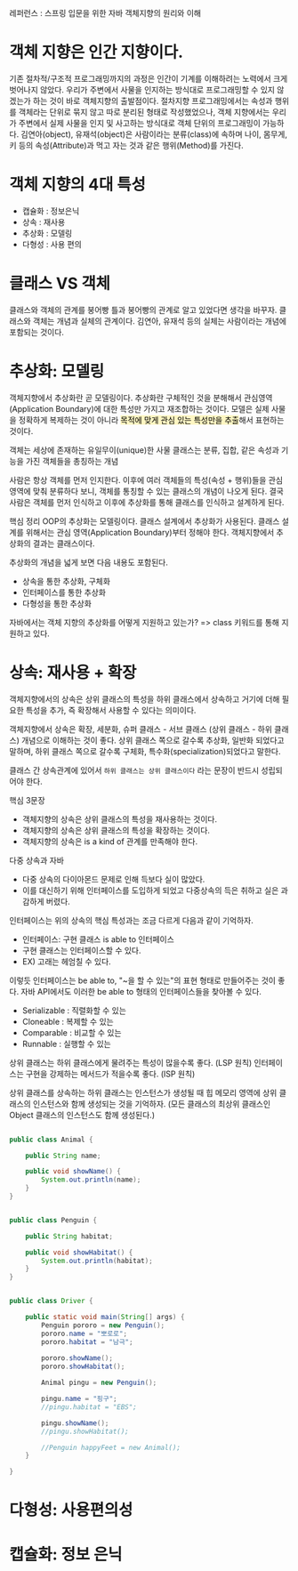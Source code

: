 레퍼런스 : 스프링 입문을 위한 자바 객체지향의 원리와 이해


# 객체 지향은 인간 지향이다.

기존 절차적/구조적 프로그래밍까지의 과정은 인간이 기계를 이해하려는 노력에서 크게 벗어나지 않았다.
우리가 주변에서 사물을 인지하는 방식대로 프로그래밍할 수 있지 않겠는가 하는 것이 바로 객체지향의 출발점이다.
절차지향 프로그래밍에서는 속성과 행위를 객체라는 단위로 묶지 않고 따로 분리된 형태로 작성했었으나, 객체 지향에서는 우리가 주변에서 실제 사물을 인지 및 사고하는 방식대로 객체 단위의 프로그래밍이 가능하다.
김연아(object), 유재석(object)은 사람이라는 분류(class)에 속하며 나이, 몸무게, 키 등의 속성(Attribute)과 먹고 자는 것과 같은 행위(Method)를 가진다.


# 객체 지향의 4대 특성

- 캡슐화 : 정보은닉
- 상속 : 재사용
- 추상화 : 모델링
- 다형성 : 사용 편의


# 클래스 VS 객체

클래스와 객체의 관계를 붕어빵 틀과 붕어빵의 관계로 알고 있었다면 생각을 바꾸자.
클래스와 객체는 개념과 실체의 관계이다.
김연아, 유재석 등의 실체는 사람이라는 개념에 포함되는 것이다.

# 추상화: 모델링

객체지향에서 추상화란 곧 모델링이다.
추상화란 구체적인 것을 분해해서 관심영역(Application Boundary)에 대한 특성만 가지고 재조합하는 것이다.
모델은 실제 사물을 정확하게 복제하는 것이 아니라 <mark style="background: #FFF3A3A6;">목적에 맞게 관심 있는 특성만을 추출</mark>해서 표현하는 것이다.

객체는 세상에 존재하는 유일무이(unique)한 사물
클래스는 분류, 집합, 같은 속성과 기능을 가진 객체들을 총칭하는 개념

사람은 항상 객체를 먼저 인지한다.
이후에 여러 객체들의 특성(속성 + 행위)들을 관심영역에 맞춰 분류하다 보니, 객체를 통칭할 수 있는 클래스의 개념이 나오게 된다.
결국 사람은 객체를 먼저 인식하고 이후에 추상화를 통해 클래스를 인식하고 설계하게 된다.

핵심 정리
OOP의 추상화는 모델링이다.
클래스 설계에서 추상화가 사용된다.
클래스 설계를 위해서는 관심 영역(Application Boundary)부터 정해야 한다.
객체지향에서 추상화의 결과는 클래스이다.

추상화의 개념을 넓게 보면 다음 내용도 포함된다.
- 상속을 통한 추상화, 구체화
- 인터페이스를 통한 추상화
- 다형성을 통한 추상화

자바에서는 객체 지향의 추상화를 어떻게 지원하고 있는가? 
=> class 키워드를 통해 지원하고 있다.



# 상속: 재사용 + 확장

객체지향에서의 상속은 상위 클래스의 특성을 하위 클래스에서 상속하고 거기에 더해 필요한 특성을 추가, 즉 확장해서 사용할 수 있다는 의미이다. 

객체지향에서 상속은 확장, 세분화, 슈퍼 클래스 - 서브 클래스 (상위 클래스 - 하위 클래스) 개념으로 이해하는 것이 좋다. 상위 클래스 쪽으로 갈수록 추상화, 일반화 되었다고 말하며, 하위 클래스 쪽으로 갈수록 구체화, 특수화(specialization)되었다고 말한다. 

클래스 간 상속관계에 있어서 `하위 클래스는 상위 클래스이다` 라는 문장이 반드시 성립되어야 한다.

핵심 3문장
- 객체지향의 상속은 상위 클래스의 특성을 재사용하는 것이다.
- 객체지향의 상속은 상위 클래스의 특성을 확장하는 것이다.
- 객체지향의 상속은 is a kind of 관계를 만족해야 한다.


다중 상속과 자바
- 다중 상속의 다이아몬드 문제로 인해 득보다 실이 많았다.
- 이를 대신하기 위해 인터페이스를 도입하게 되었고 다중상속의 득은 취하고 실은 과감하게 버렸다.

인터페이스는 위의 상속의 핵심 특성과는 조금 다르게 다음과 같이 기억하자.
- 인터페이스: 구현 클래스 is able to 인터페이스
- 구현 클래스는 인터페이스할 수 있다.
- EX) 고래는 헤엄칠 수 있다.

이렇듯 인터페이스는 be able to, "~을 할 수 있는"의 표현 형태로 만들어주는 것이 좋다. 
자바 API에서도 이러한 be able to 형태의 인터페이스들을 찾아볼 수 있다.

- Serializable : 직렬화할 수 있는
- Cloneable : 복제할 수 있는
- Comparable : 비교할 수 있는
- Runnable : 실행할 수 있는

상위 클래스는 하위 클래스에게 물려주는 특성이 많을수록 좋다. (LSP 원칙)
인터페이스는 구현을 강제하는 메서드가 적을수록 좋다. (ISP 원칙)

상위 클래스를 상속하는 하위 클래스는 인스턴스가 생성될 때 힙 메모리 영역에 상위 클래스의 인스턴스와 함께 생성되는 것을 기억하자. (모든 클래스의 최상위 클래스인 Object 클래스의 인스턴스도 함께 생성된다.)

``` java

public class Animal {

	public String name;

	public void showName() {
		System.out.println(name);
	}
}


public class Penguin {

	public String habitat;

	public void showHabitat() {
		System.out.println(habitat);
	}
}


public class Driver {

	public static void main(String[] args) {
		Penguin pororo = new Penguin();
		pororo.name = "뽀로로";
		pororo.habitat = "남극";
		
		pororo.showName();
		pororo.showHabitat();

		Animal pingu = new Penguin();

		pingu.name = "핑구";
		//pingu.habitat = "EBS";

		pingu.showName();
		//pingu.showHabitat();

		//Penguin happyFeet = new Animal();
	}

}

```








# 다형성: 사용편의성


# 캡슐화: 정보 은닉































